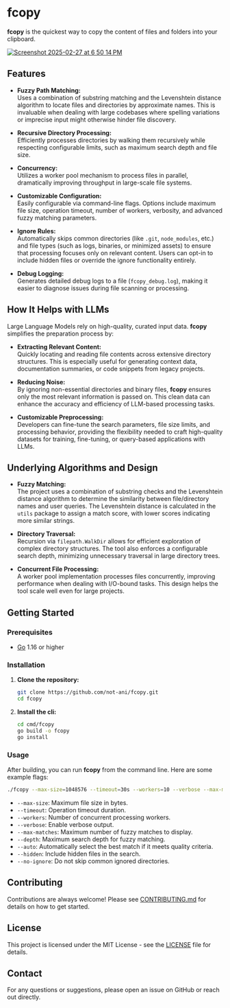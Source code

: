 # fcopy

**fcopy** is the quickest way to copy the content of files and folders into your clipboard. 


[![Screenshot 2025-02-27 at 6 50 14 PM](https://github.com/user-attachments/assets/f256acdb-7ffa-401f-a2b4-417d9ea8d440)](https://github.com/user-attachments/assets/ba45ee7d-1853-4476-9470-a0d648a6833)

## Features

- **Fuzzy Path Matching:**  
  Uses a combination of substring matching and the Levenshtein distance algorithm to locate files and directories by approximate names. This is invaluable when dealing with large codebases where spelling variations or imprecise input might otherwise hinder file discovery.

- **Recursive Directory Processing:**  
  Efficiently processes directories by walking them recursively while respecting configurable limits, such as maximum search depth and file size.

- **Concurrency:**  
  Utilizes a worker pool mechanism to process files in parallel, dramatically improving throughput in large-scale file systems.

- **Customizable Configuration:**  
  Easily configurable via command-line flags. Options include maximum file size, operation timeout, number of workers, verbosity, and advanced fuzzy matching parameters.

- **Ignore Rules:**  
  Automatically skips common directories (like `.git`, `node_modules`, etc.) and file types (such as logs, binaries, or minimized assets) to ensure that processing focuses only on relevant content. Users can opt-in to include hidden files or override the ignore functionality entirely.

- **Debug Logging:**  
  Generates detailed debug logs to a file (`fcopy_debug.log`), making it easier to diagnose issues during file scanning or processing.

## How It Helps with LLMs

Large Language Models rely on high-quality, curated input data. **fcopy** simplifies the preparation process by:
  
- **Extracting Relevant Content:**  
  Quickly locating and reading file contents across extensive directory structures. This is especially useful for generating context data, documentation summaries, or code snippets from legacy projects.
  
- **Reducing Noise:**  
  By ignoring non-essential directories and binary files, **fcopy** ensures only the most relevant information is passed on. This clean data can enhance the accuracy and efficiency of LLM-based processing tasks.
  
- **Customizable Preprocessing:**  
  Developers can fine-tune the search parameters, file size limits, and processing behavior, providing the flexibility needed to craft high-quality datasets for training, fine-tuning, or query-based applications with LLMs.

## Underlying Algorithms and Design

- **Fuzzy Matching:**  
  The project uses a combination of substring checks and the Levenshtein distance algorithm to determine the similarity between file/directory names and user queries. The Levenshtein distance is calculated in the `utils` package to assign a match score, with lower scores indicating more similar strings.

- **Directory Traversal:**  
  Recursion via `filepath.WalkDir` allows for efficient exploration of complex directory structures. The tool also enforces a configurable search depth, minimizing unnecessary traversal in large directory trees.

- **Concurrent File Processing:**  
  A worker pool implementation processes files concurrently, improving performance when dealing with I/O-bound tasks. This design helps the tool scale well even for large projects.

## Getting Started

### Prerequisites

- [Go](https://golang.org/dl/) 1.16 or higher

### Installation

1. **Clone the repository:**

   ```bash
   git clone https://github.com/not-ani/fcopy.git
   cd fcopy
   ```

2. **Install the cli:**

   ```bash
   cd cmd/fcopy
   go build -o fcopy
   go install
   ```

### Usage

After building, you can run **fcopy** from the command line. Here are some example flags:

```bash
./fcopy --max-size=1048576 --timeout=30s --workers=10 --verbose --max-matches=15 --depth=5 --auto --hidden --no-ignore
```

- `--max-size`: Maximum file size in bytes.
- `--timeout`: Operation timeout duration.
- `--workers`: Number of concurrent processing workers.
- `--verbose`: Enable verbose output.
- `--max-matches`: Maximum number of fuzzy matches to display.
- `--depth`: Maximum search depth for fuzzy matching.
- `--auto`: Automatically select the best match if it meets quality criteria.
- `--hidden`: Include hidden files in the search.
- `--no-ignore`: Do not skip common ignored directories.

## Contributing

Contributions are always welcome! Please see [CONTRIBUTING.md](CONTRIBUTING.md) for details on how to get started.

## License

This project is licensed under the MIT License - see the [LICENSE](LICENSE) file for details.

## Contact

For any questions or suggestions, please open an issue on GitHub or reach out directly.
